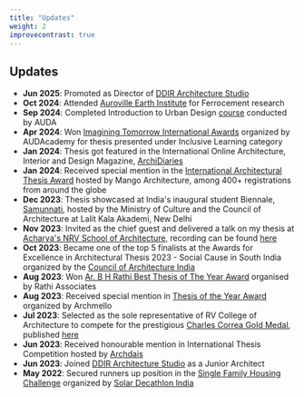 ```yaml
---
title: "Updates"
weight: 2
improvecontrast: true
---
```


## Updates

* **Jun 2025**: Promoted as Director of [DDIR Architecture Studio](https://www.ddirarchitecture.com/)
* **Oct 2024**: Attended [Auroville Earth Institute](https://dev.earth-auroville.com/) for Ferrocement research
* **Sep 2024**: Completed Introduction to Urban Design [course](https://www.audacademy.org/introduction-to-urban-design) conducted by AUDA
* **Apr 2024**: Won [Imagining Tomorrow International Awards](https://www.audacademy.org/ita) organized by AUDAcademy for thesis presented under Inclusive Learning category
* **Jan 2024**: Thesis got featured in the International Online Architecture, Interior and Design Magazine, [ArchiDiaries](https://www.archidiaries.com/academic-projects/uggaha-triggers-of-change-architecture-thesis/)
* **Jan 2024**: Received special mention in the [International Architectural Thesis Award](https://www.mangoarchitecture.com/special-mentions-2023) hosted by Mango Architecture, among 400+ registrations from around the globe
* **Dec 2023**: Thesis showcased at India's inaugural student Biennale, [Samunnati](https://iaadb2023.com/samunnati.html), hosted by the Ministry of Culture and the Council of Architecture at Lalit Kala Akademi, New Delhi
* **Nov 2023**: Invited as the chief guest and delivered a talk on my thesis at [Acharya's NRV School of Architecture](https://www.acharya.ac.in/acharya%27s-nrv-school-of-architecture), recording can be found [here](https://youtu.be/0-NRnhajcaQ)
* **Oct 2023**: Became one of the top 5 finalists at the Awards for Excellence in Architectural Thesis 2023 - Social Cause in South India organized by the [Council of Architecture India](https://www.coa.gov.in/index.php)
* **Aug 2023**: Won [Ar. B H Rathi Best Thesis of The Year Award](https://rvca.edu.in/best-thesis-award/) organised by Rathi Associates
* **Aug 2023**: Received special mention in [Thesis of the Year Award](https://archmello.com/thesis#gallery-214) organized by Archmello 
* **Jul 2023**: Selected as the sole representative of RV College of Architecture to compete for the prestigious [Charles Correa Gold Medal](https://charlescorreafoundation.org/portfolio/charles-correa-gold-medal/), published [here](https://charlescorreafoundation.org/2023/10/04/uggaha-triggers-of-change/)
* **Jun 2023**: Received honourable mention in International Thesis Competition hosted by [Archdais](https://archdais.com/)
* **Jun 2023**: Joined [DDIR Architecture Studio](https://www.ddirarchitecture.com/) as a Junior Architect
* **May 2022**: Secured runners up position in the [Single Family Housing Challenge](https://solardecathlonindia.in/winners-2021-22/#iLightbox[9a1df92c8d75e703392]/0) organized by [Solar Decathlon India](https://solardecathlonindia.in)